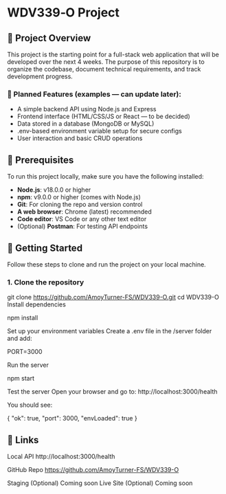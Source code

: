 # WDV339‑O Project

## 📌 Project Overview

This project is the starting point for a full-stack web application that will be developed over the next 4 weeks. The purpose of this repository is to organize the codebase, document technical requirements, and track development progress.

### 🔧 Planned Features (examples — can update later):

- A simple backend API using Node.js and Express
- Frontend interface (HTML/CSS/JS or React — to be decided)
- Data stored in a database (MongoDB or MySQL)
- .env-based environment variable setup for secure configs
- User interaction and basic CRUD operations

## 🧪 Prerequisites

To run this project locally, make sure you have the following installed:

- **Node.js**: v18.0.0 or higher
- **npm**: v9.0.0 or higher (comes with Node.js)
- **Git**: For cloning the repo and version control
- **A web browser**: Chrome (latest) recommended
- **Code editor**: VS Code or any other text editor
- (Optional) **Postman**: For testing API endpoints

## 🚀 Getting Started

Follow these steps to clone and run the project on your local machine.

### 1. Clone the repository

git clone https://github.com/AmoyTurner-FS/WDV339-O.git
cd WDV339-O
Install dependencies

npm install

Set up your environment variables
Create a .env file in the /server folder and add:

PORT=3000

Run the server

npm start

Test the server
Open your browser and go to:
http://localhost:3000/health

You should see:

{
"ok": true,
"port": 3000,
"envLoaded": true
}

## 🔗 Links

Local API http://localhost:3000/health

GitHub Repo https://github.com/AmoyTurner-FS/WDV339-O

Staging (Optional) Coming soon
Live Site (Optional) Coming soon
